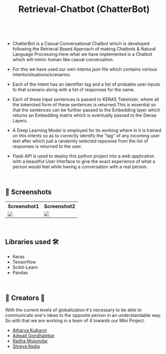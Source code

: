 # <div align="center">Retrieval-Chatbot (ChatterBot)</div>

<BR><BR><BR>

- ChatterBot is a Casual Conversational Chatbot which is developed following the Retrieval Based Approach of making Chatbots & Natural Language Processing.Here what we have implemented is a Chatbot which will mimic
  human like casual conversation.

- For this we have used our own intents.json file which contains various intents/situations/scenarios.

- Each of the intent has an identifier tag and a list of probable user inputs to that scenario along with a list of responses for the same.

- Each of these input sentences is passed to KERAS Tokenizer, where all the tokenized form of these sentences is returned.This is essential so that the sentences can be further passed to the Embedding layer which returns an Embedding matrix which is eventually passed to the Dense Layers.

- A Deep Learning Model is employed for its working where in it is trained on this intents so as to correctly identify the "tag" of any incoming user text after which just a randomly selected repsonse from the list of responses is returned to the user.

- Flask API is used to deploy this python project into a web application with a beautiful User Interface to give the exact experience of what a person would feel while having a conversation with a real person.


<BR>

## 📸 Screenshots

<table>
  <tr>
    <th>Screenshot1</th>
    <th>Screenshot2</th>
  </tr>
  
  <tr>
    <td><img src="https://github.com/adwaitgondhalekar/Retrieval-Chatbot/blob/master/Screenshots/Screenshot1.png"></td>
    <td><img src="https://github.com/adwaitgondhalekar/Retrieval-Chatbot/blob/master/Screenshots/Screenshot2.png"></td>
  </tr>
  
  
</table>


<BR>

## Libraries used  🛠

- Keras
- Tensorflow
- Scikit-Learn
- Pandas

<BR>

## 📱 Creators  🤝

  With the current levels of globalization it's necessary to be able to communicate one's ideas to the opposite person in an understandable way. <BR> So with that we are working in a team of 4 towards our Mini Project.
- [Atharva Kulkarni](https://kulkarniatharva.github.io)
- [Adwait Gondhalekar](https://github.com/adwaitgondhalekar)
- [Radha Mujumdar](https://github.com/radhamujumdar)
- [Shreya Kedia](https://github.com/shreya-kedia)
